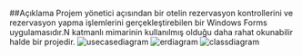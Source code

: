 ##Açıklama
Projem yönetici açısından bir otelin rezervasyon kontrollerini ve rezervasyon yapma işlemlerini gerçekleştirebilen bir Windows Forms uygulamasıdır.N katmanlı mimarinin kullanılmış olduğu daha rahat okunabilir halde bir projedir.
![usecasediagram](https://github.com/Nis4k/Otel_Rezervasyon/issues/3) 
![erdiagram](https://github.com/Nis4k/Otel_Rezervasyon/issues/2)
![classdiagram](https://github.com/Nis4k/Otel_Rezervasyon/issues/1)
